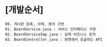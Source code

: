 [개발순서]
=======
    00. 게시판 등록, 삭제, 동의 구현 
    01. BoardService.java : 서비스 인터페이스 구현 
    02. BoardServiceImp.java : 실제 비즈니스 로직 
    03. BoardController.java : 화면에서 호출하는 API 